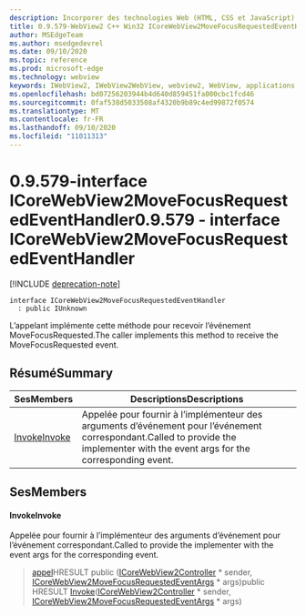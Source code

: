 ```yaml
---
description: Incorporer des technologies Web (HTML, CSS et JavaScript) dans vos applications natives avec le contrôle Microsoft Edge WebView2
title: 0.9.579-WebView2 C++ Win32 ICoreWebView2MoveFocusRequestedEventHandler
author: MSEdgeTeam
ms.author: msedgedevrel
ms.date: 09/10/2020
ms.topic: reference
ms.prod: microsoft-edge
ms.technology: webview
keywords: IWebView2, IWebView2WebView, webview2, WebView, applications Win32, Win32, Edge, ICoreWebView2, ICoreWebView2Controller, contrôle de navigateur, html Edge, ICoreWebView2MoveFocusRequestedEventHandler
ms.openlocfilehash: bd07256203944b4d640d859451fa000cbc1fcd46
ms.sourcegitcommit: 0faf538d5033508af4320b9b89c4ed99872f0574
ms.translationtype: MT
ms.contentlocale: fr-FR
ms.lasthandoff: 09/10/2020
ms.locfileid: "11011313"
---
```

# <span data-ttu-id="9d47f-104">0.9.579-interface ICoreWebView2MoveFocusRequestedEventHandler</span><span class="sxs-lookup"><span data-stu-id="9d47f-104">0.9.579 - interface ICoreWebView2MoveFocusRequestedEventHandler</span></span> 

[!INCLUDE [deprecation-note](../../includes/deprecation-note.md)]

```
interface ICoreWebView2MoveFocusRequestedEventHandler
  : public IUnknown
```

<span data-ttu-id="9d47f-105">L’appelant implémente cette méthode pour recevoir l’événement MoveFocusRequested.</span><span class="sxs-lookup"><span data-stu-id="9d47f-105">The caller implements this method to receive the MoveFocusRequested event.</span></span>

## <span data-ttu-id="9d47f-106">Résumé</span><span class="sxs-lookup"><span data-stu-id="9d47f-106">Summary</span></span>

 <span data-ttu-id="9d47f-107">Ses</span><span class="sxs-lookup"><span data-stu-id="9d47f-107">Members</span></span>                        | <span data-ttu-id="9d47f-108">Descriptions</span><span class="sxs-lookup"><span data-stu-id="9d47f-108">Descriptions</span></span>
--------------------------------|---------------------------------------------
[<span data-ttu-id="9d47f-109">Invoke</span><span class="sxs-lookup"><span data-stu-id="9d47f-109">Invoke</span></span>](#invoke) | <span data-ttu-id="9d47f-110">Appelée pour fournir à l’implémenteur des arguments d’événement pour l’événement correspondant.</span><span class="sxs-lookup"><span data-stu-id="9d47f-110">Called to provide the implementer with the event args for the corresponding event.</span></span>

## <span data-ttu-id="9d47f-111">Ses</span><span class="sxs-lookup"><span data-stu-id="9d47f-111">Members</span></span>

#### <span data-ttu-id="9d47f-112">Invoke</span><span class="sxs-lookup"><span data-stu-id="9d47f-112">Invoke</span></span> 

<span data-ttu-id="9d47f-113">Appelée pour fournir à l’implémenteur des arguments d’événement pour l’événement correspondant.</span><span class="sxs-lookup"><span data-stu-id="9d47f-113">Called to provide the implementer with the event args for the corresponding event.</span></span>

> <span data-ttu-id="9d47f-114">[appel](#invoke)HRESULT public ([ICoreWebView2Controller](icorewebview2controller.md) \* sender, [ICoreWebView2MoveFocusRequestedEventArgs](icorewebview2movefocusrequestedeventargs.md) \* args)</span><span class="sxs-lookup"><span data-stu-id="9d47f-114">public HRESULT [Invoke](#invoke)([ICoreWebView2Controller](icorewebview2controller.md) \* sender, [ICoreWebView2MoveFocusRequestedEventArgs](icorewebview2movefocusrequestedeventargs.md) \* args)</span></span>

